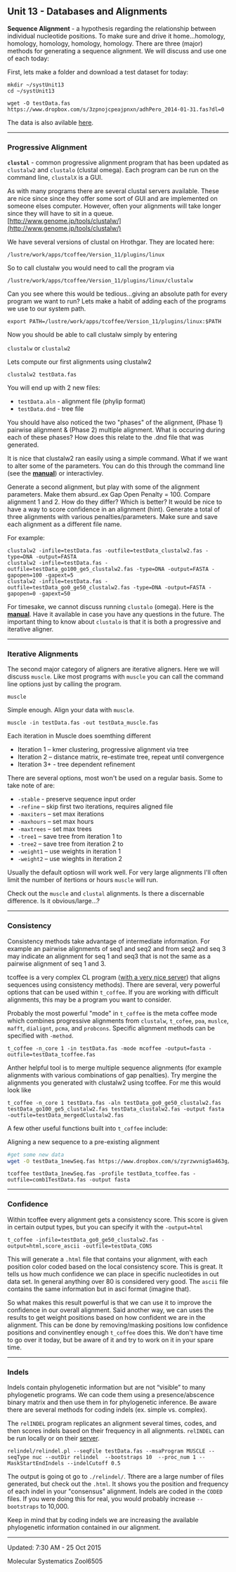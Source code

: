 ## Unit 13 - Databases and Alignments


**Sequence Alignment** - a hypothesis regarding the relationship between individual nucleotide positions.  To make sure and drive it home...homology, homology, homology, homology, homology.
There are three (major) methods for generating a sequence alignment.  We will discuss and use one of each today:

First, lets make a folder and download a test dataset for today:
	
```
mkdir ~/systUnit13
cd ~/systUnit13

wget -O testData.fas https://www.dropbox.com/s/3zpnojcpeajpnxn/adhPero_2014-01-31.fas?dl=0
```
The data is also avilable [here](https://www.dropbox.com/s/3zpnojcpeajpnxn/adhPero_2014-01-31.fas?dl=0).

***********
### Progressive Alignment

**```clustal```** - common progressive alignment program that has been updated as ```clustalw2``` and ```clustalo``` (clustal omega). Each program can be run on the command line, ```clustalX``` is a GUI.

As with many programs there are several clustal servers available.  These are nice since since they offer some sort of GUI and are implemented on someone elses computer.  However, often your alignments will take longer since they will have to sit in a queue.  
	[http://www.genome.jp/tools/clustalw/](http://www.genome.jp/tools/clustalw/)
	
We have several versions of clustal on Hrothgar.  They are located here:

```
/lustre/work/apps/tcoffee/Version_11/plugins/linux
```

So to call clustalw you would need to call the program via

``` /lustre/work/apps/tcoffee/Version_11/plugins/linux/clustalw ```

Can you see where this would be tedious...giving an absolute path for every program we want to run?  Lets make a habit of adding each of the programs we use to our system path.

```export PATH=/lustre/work/apps/tcoffee/Version_11/plugins/linux:$PATH```

Now you should be able to call clustalw simply by entering 

```clustalw``` or ```clustalw2```

Lets compute our first alignments using clustalw2

```clustalw2 testData.fas```

You will end up with 2 new files:
* ```testData.aln``` - alignment file (phylip format)
* ```testData.dnd``` - tree file

You should have also noticed the two "phases" of the alignment, (Phase 1) pairwise alignment & (Phase 2) multiple alignment.  What is occuring during each of these phases?  How does this relate to the .dnd file that was generated.

It is nice that clustalw2 ran easily using a simple command.  What if we want to alter some of the parameters.  You can do this through the command line (see the **[manual](http://www.clustal.org/download/clustalw_help.txt)**) or interactivley.

Generate a second alignment, but play with some of the alignment parameters.  Make them absurd..ex Gap Open Penalty = 100.  Compare alignment 1 and 2.  How do they differ?  Which is better?  It would be nice to have a way to score confidence in an alignment (hint). Generate a total of three alignments with various penalties/parameters. Make sure and save each alignment as a different file name. 

For example:
```
clustalw2 -infile=testData.fas -outfile=testData_clustalw2.fas -type=DNA -output=FASTA
clustalw2 -infile=testData.fas -outfile=testData_go100_ge5_clustalw2.fas -type=DNA -output=FASTA -gapopen=100 -gapext=5
clustalw2 -infile=testData.fas -outfile=testData_go0_ge50_clustalw2.fas -type=DNA -output=FASTA -gapopen=0 -gapext=50
```

For timesake, we cannot discuss running ```clustalo``` (omega).  Here is the **[manual](http://computing.bio.cam.ac.uk/local/doc/clustalo.txt)**.  Have it available in case you have any questions in the future.  The important thing to know about ```clustalo``` is that it is both a progressive and iterative aligner.

***********
### Iterative Alignments

The second major category of aligners are iterative aligners.  Here we will discuss ```muscle```. Like most programs with ```muscle``` you can call the command line options just by calling the program.

```muscle```

Simple enough.  Align your data with ```muscle```.

```muscle -in testData.fas -out testData_muscle.fas```

Each iteration in Muscle does soemthing different
* Iteration 1 – kmer clustering, progressive alignment via tree
* Iteration 2 – distance matrix, re-estimate tree, repeat until convergence
* Iteration 3+ - tree dependent refinement

There are several options, most won't be used on a regular basis.  Some to take note of are:
	

* ```-stable``` - preserve sequence input order
* ```-refine``` – skip first two iterations, requires aligned file
* ```-maxiters``` – set max iterations
* ```-maxhours``` – set max hours
* ```-maxtrees``` – set max trees
* ```-tree1``` – save tree from iteration 1 to <file>
* ```-tree2``` – save tree from iteration 2 to <file>
* ```-weight1``` – use weights <x> in iteration 1
* ```-weight2``` – use wieghts <x> in iteration 2

Usually the default optiosn will work well.  For very large alignments I'll often limit the number of itertions or hours ```muscle``` will run.

Check out the ```muscle``` and ```clustal``` alignments.  Is there a discernable difference.  Is it obvious/large...?

***********
### Consistency

Consistency methods take advantage of intermediate information.  For example an pairwise alignments of seq1 and seq2 and from seq2 and seq 3 may indicate an alignment for seq 1 and seq3 that is not the same as a pairwise alignment of seq 1 and 3.

tcoffee is a very complex CL program ([with a very nice server](http://tcoffee.crg.cat/)) that aligns sequences using consistency methods).  There are several, very powerful options that can be used within ```t_coffee```.  If you are working with difficult alignments, this may be a program you want to consider.  

Probably the most powerful "mode" in ```t_coffee``` is the meta coffee mode which combines progressive alignments from ```clustalw```, ```t_cofee```, ```poa```, ```muslce```, ```mafft```, ```dialignt```, ```pcma```, and ```probcons```.  Specific alignment methods can be specified with ```-method```.
```
t_coffee -n_core 1 -in testData.fas -mode mcoffee -output=fasta -outfile=testData_tcoffee.fas
```
Anther helpful tool is to merge multiple sequence alignments (for example alignments with various combinations of gap penalties).  Try mergine the alignments you generated with clustalw2 using tcoffee.  For me this would look like
```
t_coffee -n_core 1 testData.fas -aln testData_go0_ge50_clustalw2.fas testData_go100_ge5_clustalw2.fas testData_clustalw2.fas -output fasta -outfile=testData_mergedClustalw2.fas
```
A few other useful functions built into ```t_coffee``` include:

Aligning a new sequence to a pre-existing alignment

```bash
#get some new data
wget -O testData_1newSeq.fas https://www.dropbox.com/s/zyrzwvnig5a463g/testData_1newSeq.fas?dl=0
```

```
tcoffee testData_1newSeq.fas -profile testData_tcoffee.fas -outfile=comb1TestData.fas -output fasta
```
***********
### Confidence
Within tcoffee every alignment gets a consistency score.  This score is given in certain output types, but you can specify it with the ```-output=html```

```
t_coffee -infile=testData_go0_ge50_clustalw2.fas -output=html,score_ascii -outfile=testData_CONS
```

This will generate a ```.html``` file that contains your alignment, with each position color coded based on the local consistency score.  This is great.  It tells us how much confidence we can place in specific nucleotides in out data set.  In general anything over 80 is considered very good. The ```ascii``` file contains the same information but in asci format (imagine that).

So what makes this result powerful is that we can use it to improve the confidence in our overall alignment.  Said another way, we can uses the results to get weight positions based on how confident we are in the alignment.  This can be done by removing/masking positions low confidence positions and convinentley enough ```t_coffee``` does this.  We don't have time to go over it today, but be aware of it and try to work on it in your spare time.

***********
### Indels
Indels contain phylogenetic information but are not “visible” to many phylogenetic programs.
We can code them using a presence/abscence binary matrix and then use them in for phylogenetic inference.  Be aware there are several methods for coding indels (ex. simple vs. complex).  

The ```relINDEL``` program replicates an alignment several times,  codes, and then scores indels based on their frequency in all alignments.  ```relINDEL``` can be run locally or on their [server](http://guidance.tau.ac.il/RELINDEL/).

 ```
relindel/relindel.pl --seqFile testData.fas --msaProgram MUSCLE --seqType nuc --outDir relindel  --bootstraps 10  --proc_num 1 --MaskStartEndIndels --indelCutoff 0.5 
 ```   
The output is going ot go to ```./relindel/```.  Tthere are a large number of files generated, but check out the ```.html```.  It shows you the position and frequency of each indel in your "consensus" alignment.  Indels are coded in the ```CODED``` files.  If you were doing this for real, you would probably increase ```--bootstraps``` to 10,000. 

Keep in mind that by coding indels we are increasing the available phylogenetic information contained in our alignment.   
    
 ***********   
    
    
Updated: 7:30 AM - 25 Oct 2015

Molecular Systematics Zool6505
    
    
    
    
    
    
    
    
